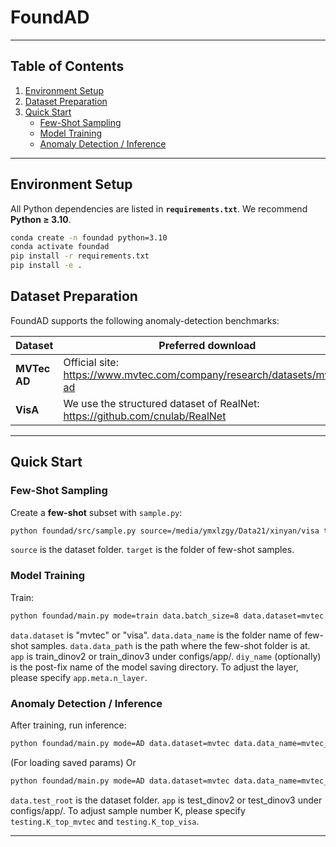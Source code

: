 
# FoundAD
---

## Table of Contents
1. [Environment Setup](#environment-setup)
2. [Dataset Preparation](#dataset-preparation)
3. [Quick Start](#quick-start)
   - [Few-Shot Sampling](#few-shot-sampling)
   - [Model Training](#model-training)
   - [Anomaly Detection / Inference](#anomaly-detection--inference)
   
---

## Environment Setup

All Python dependencies are listed in **`requirements.txt`**. We recommend **Python ≥ 3.10**.

```bash
conda create -n foundad python=3.10
conda activate foundad
pip install -r requirements.txt
pip install -e .
```


## Dataset Preparation

FoundAD supports the following anomaly-detection benchmarks:

| Dataset | Preferred download |
|---------|--------------------|
| **MVTec AD** | Official site: <https://www.mvtec.com/company/research/datasets/mvtec-ad> |
| **VisA** | We use the structured dataset of RealNet: <https://github.com/cnulab/RealNet> |

---

## Quick Start

### Few-Shot Sampling

Create a **few-shot** subset with `sample.py`:

```bash
python foundad/src/sample.py source=/media/ymxlzgy/Data21/xinyan/visa target=/media/ymxlzgy/Data21/xinyan/visa_tmp num_samples=2
```
`source` is the dataset folder. `target` is the folder of few-shot samples.

### Model Training

Train:

```bash
python foundad/main.py mode=train data.batch_size=8 data.dataset=mvtec data.data_name=mvtec_1shot data.data_path=/media/ymxlzgy/Data21/xinyan app=train_dinov2 diy_name=dbug
```
`data.dataset` is "mvtec" or "visa". `data.data_name` is the folder name of few-shot samples. `data.data_path` is the path where the few-shot folder is at. `app` is train_dinov2 or train_dinov3 under configs/app/. `diy_name` (optionally) is the post-fix name of the model saving directory. To adjust the layer, please specify `app.meta.n_layer`.

### Anomaly Detection / Inference

After training, run inference:

```bash
python foundad/main.py mode=AD data.dataset=mvtec data.data_name=mvtec_1shot diy_name=dbug data.test_root=/media/ymxlzgy/Data21/xinyan/mvtec app=test_dinov3 app.ckpt_step=1950
```

(For loading saved params) Or
```bash
python foundad/main.py mode=AD data.dataset=mvtec data.data_name=mvtec_1shot diy_name=dbug data.test_root=/media/ymxlzgy/Data21/xinyan/mvtec app=test app.ckpt_step=1950
```
`data.test_root` is the dataset folder. `app` is test_dinov2 or test_dinov3 under configs/app/. To adjust sample number K, please specify `testing.K_top_mvtec` and `testing.K_top_visa`.

 ---